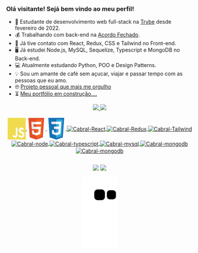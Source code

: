 ### Olá visitante! Sejá bem vindo ao meu perfil!

- 🌱 Estudante de desenvolvimento web full-stack na [Trybe](https://www.betrybe.com/) desde fevereiro de 2022.
- 💰 Trabalhando com back-end na [Acordo Fechado](https://www.acordofechado.com.br/).
- 🎨 Já tive contato com React, Redux, CSS e Tailwind no Front-end.
- 🖥️ Já estudei Node.js, MySQL, Sequelize, Typescript e MongoDB no Back-end.
- 💻 Atualmente estudando Python, POO e Design Patterns.
- 💡 Sou um amante de café sem açucar, viajar e passar tempo com as pessoas que eu amo.
- 🤓 [Projeto pessoal que mais me orgulho](https://github.com/GusCabraal/cabralbuster)
- ⏳ [Meu portfólio em construção....](https://portfolio-web-cabral.vercel.app/)


<div align="center">
  <a href="https://github.com/GusCabraal">
  <img height="180em" src="https://github-readme-stats.vercel.app/api?username=GusCabraal&show_icons=true&theme=dracula&include_all_commits=true&count_private=true"/>
  <img height="180em" src="https://github-readme-stats.vercel.app/api/top-langs/?username=GusCabraal&layout=compact&langs_count=7&theme=dracula"/>
</div>

<div style="display: inline_block" align="center"><br>
  <img style="margin: 100" align="center" alt="Cabral-Js" height="60" width="50" src="https://raw.githubusercontent.com/devicons/devicon/master/icons/javascript/javascript-plain.svg">
  <img align="center" alt="Cabral-HTML" height="60" width="50" src="https://raw.githubusercontent.com/devicons/devicon/master/icons/html5/html5-original.svg">
  <img align="center" alt="Cabral-CSS" height="60" width="50" src="https://raw.githubusercontent.com/devicons/devicon/master/icons/css3/css3-original.svg">
  <img align="center" alt="Cabral-React" height="60" width="50" src="https://cdn.jsdelivr.net/gh/devicons/devicon/icons/react/react-original.svg">
  <img align="center" alt="Cabral-Redux" height="60" width="50" src="https://cdn.jsdelivr.net/gh/devicons/devicon/icons/redux/redux-original.svg">
  <img align="center" alt="Cabral-Tailwind" height="100" width="100" src="https://cdn.jsdelivr.net/gh/devicons/devicon/icons/tailwindcss/tailwindcss-original-wordmark.svg">
    <img align="center" alt="Cabral-node" height="60" width="50" src="https://cdn.jsdelivr.net/gh/devicons/devicon/icons/nodejs/nodejs-plain-wordmark.svg"/>
    <img align="center" alt="Cabral-typescript" height="60" width="50" src="https://cdn.jsdelivr.net/gh/devicons/devicon/icons/typescript/typescript-original.svg"/>
    <img align="center" alt="Cabral-mysql" height="60" width="50" src="https://cdn.jsdelivr.net/gh/devicons/devicon/icons/mysql/mysql-original-wordmark.svg"/>
    <img align="center" alt="Cabral-mongodb" height="60" width="50" src="https://cdn.jsdelivr.net/gh/devicons/devicon/icons/mongodb/mongodb-plain-wordmark.svg"/>
    <img align="center" alt="Cabral-mongodb" height="60" width="50" src="https://cdn.jsdelivr.net/gh/devicons/devicon/icons/python/python-original-wordmark.svg"/>
</div>
  
  ##
  
  <div align="center"> 
  <a href="https://www.linkedin.com/in/guscabraal/" target="_blank"><img src="https://img.shields.io/badge/-LinkedIn-%230077B5?style=for-the-badge&logo=linkedin&logoColor=white" target="_blank"></a> 
  <a href = "mailto:gustavocabral97@hotmail.com"><img src="https://img.shields.io/badge/Microsoft_Outlook-0078D4?style=for-the-badge&logo=microsoft-outlook&logoColor=white" target="_blank"></a>

 
  ![Snake animation](https://github.com/GusCabraal/GusCabraal/blob/output/github-contribution-grid-snake.svg)
</div>
